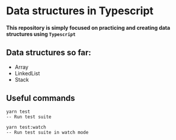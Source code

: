 # Data structures in Typescript
#### This repository is simply focused on practicing and creating data structures using `Typescript`

## Data structures so far:
* Array
* LinkedList
* Stack

## Useful commands
```
yarn test
-- Run test suite
```

```
yarn test:watch
-- Run test suite in watch mode
```